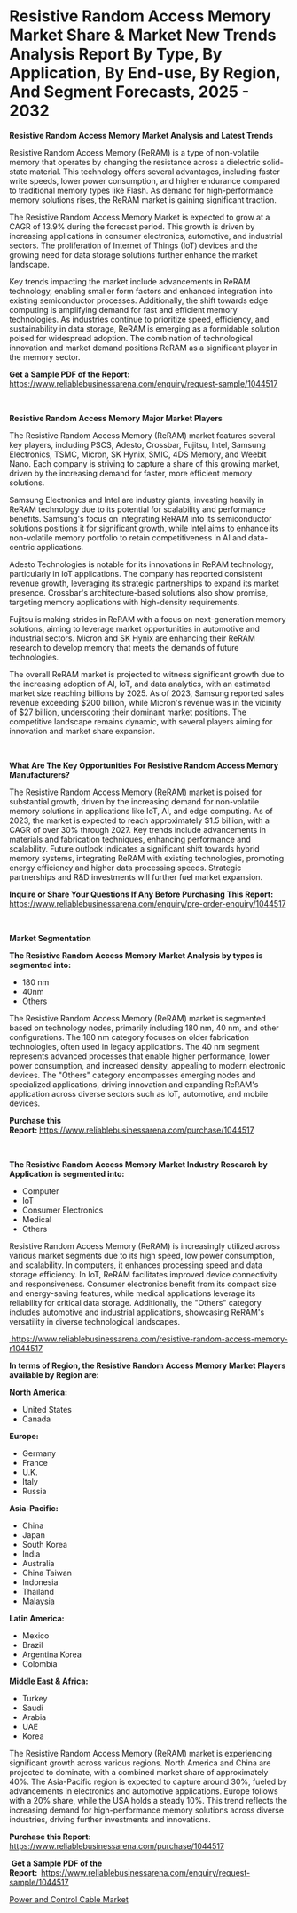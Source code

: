 <p><h1>Resistive Random Access Memory Market Share & Market New Trends Analysis Report By Type, By Application, By End-use, By Region, And Segment Forecasts, 2025 - 2032</h1></p><p><strong>Resistive Random Access Memory Market Analysis and Latest Trends</strong></p>
<p><p>Resistive Random Access Memory (ReRAM) is a type of non-volatile memory that operates by changing the resistance across a dielectric solid-state material. This technology offers several advantages, including faster write speeds, lower power consumption, and higher endurance compared to traditional memory types like Flash. As demand for high-performance memory solutions rises, the ReRAM market is gaining significant traction.</p><p>The Resistive Random Access Memory Market is expected to grow at a CAGR of 13.9% during the forecast period. This growth is driven by increasing applications in consumer electronics, automotive, and industrial sectors. The proliferation of Internet of Things (IoT) devices and the growing need for data storage solutions further enhance the market landscape. </p><p>Key trends impacting the market include advancements in ReRAM technology, enabling smaller form factors and enhanced integration into existing semiconductor processes. Additionally, the shift towards edge computing is amplifying demand for fast and efficient memory technologies. As industries continue to prioritize speed, efficiency, and sustainability in data storage, ReRAM is emerging as a formidable solution poised for widespread adoption. The combination of technological innovation and market demand positions ReRAM as a significant player in the memory sector.</p></p>
<p><strong>Get a Sample PDF of the Report:&nbsp;</strong> <a href="https://www.reliablebusinessarena.com/enquiry/request-sample/1044517?utm_campaign=3042&utm_medium=2&utm_source=Github&utm_content=ia&utm_term=06042025&utm_id=resistive-random-access-memory">https://www.reliablebusinessarena.com/enquiry/request-sample/1044517</a></p>
<p>&nbsp;</p>
<p><strong>Resistive Random Access Memory Major Market Players</strong></p>
<p><p>The Resistive Random Access Memory (ReRAM) market features several key players, including PSCS, Adesto, Crossbar, Fujitsu, Intel, Samsung Electronics, TSMC, Micron, SK Hynix, SMIC, 4DS Memory, and Weebit Nano. Each company is striving to capture a share of this growing market, driven by the increasing demand for faster, more efficient memory solutions.</p><p>Samsung Electronics and Intel are industry giants, investing heavily in ReRAM technology due to its potential for scalability and performance benefits. Samsung's focus on integrating ReRAM into its semiconductor solutions positions it for significant growth, while Intel aims to enhance its non-volatile memory portfolio to retain competitiveness in AI and data-centric applications.</p><p>Adesto Technologies is notable for its innovations in ReRAM technology, particularly in IoT applications. The company has reported consistent revenue growth, leveraging its strategic partnerships to expand its market presence. Crossbar's architecture-based solutions also show promise, targeting memory applications with high-density requirements.</p><p>Fujitsu is making strides in ReRAM with a focus on next-generation memory solutions, aiming to leverage market opportunities in automotive and industrial sectors. Micron and SK Hynix are enhancing their ReRAM research to develop memory that meets the demands of future technologies.</p><p>The overall ReRAM market is projected to witness significant growth due to the increasing adoption of AI, IoT, and data analytics, with an estimated market size reaching billions by 2025. As of 2023, Samsung reported sales revenue exceeding $200 billion, while Micron's revenue was in the vicinity of $27 billion, underscoring their dominant market positions. The competitive landscape remains dynamic, with several players aiming for innovation and market share expansion.</p></p>
<p>&nbsp;</p>
<p><strong>What Are The Key Opportunities For Resistive Random Access Memory Manufacturers?</strong></p>
<p><p>The Resistive Random Access Memory (ReRAM) market is poised for substantial growth, driven by the increasing demand for non-volatile memory solutions in applications like IoT, AI, and edge computing. As of 2023, the market is expected to reach approximately $1.5 billion, with a CAGR of over 30% through 2027. Key trends include advancements in materials and fabrication techniques, enhancing performance and scalability. Future outlook indicates a significant shift towards hybrid memory systems, integrating ReRAM with existing technologies, promoting energy efficiency and higher data processing speeds. Strategic partnerships and R&D investments will further fuel market expansion.</p></p>
<p><strong>Inquire or Share Your Questions If Any Before Purchasing This Report:</strong> <a href="https://www.reliablebusinessarena.com/enquiry/pre-order-enquiry/1044517?utm_campaign=3042&utm_medium=2&utm_source=Github&utm_content=ia&utm_term=06042025&utm_id=resistive-random-access-memory">https://www.reliablebusinessarena.com/enquiry/pre-order-enquiry/1044517</a></p>
<p>&nbsp;</p>
<p><strong>Market Segmentation</strong></p>
<p><strong>The Resistive Random Access Memory Market Analysis by types is segmented into:</strong></p>
<p><ul><li>180 nm</li><li>40nm</li><li>Others</li></ul></p>
<p><p>The Resistive Random Access Memory (ReRAM) market is segmented based on technology nodes, primarily including 180 nm, 40 nm, and other configurations. The 180 nm category focuses on older fabrication technologies, often used in legacy applications. The 40 nm segment represents advanced processes that enable higher performance, lower power consumption, and increased density, appealing to modern electronic devices. The "Others" category encompasses emerging nodes and specialized applications, driving innovation and expanding ReRAM's application across diverse sectors such as IoT, automotive, and mobile devices.</p></p>
<p><strong>Purchase this Report:&nbsp;</strong><a href="https://www.reliablebusinessarena.com/purchase/1044517?utm_campaign=3042&utm_medium=2&utm_source=Github&utm_content=ia&utm_term=06042025&utm_id=resistive-random-access-memory">https://www.reliablebusinessarena.com/purchase/1044517</a></p>
<p>&nbsp;</p>
<p><strong>The Resistive Random Access Memory Market Industry Research by Application is segmented into:</strong></p>
<p><ul><li>Computer</li><li>IoT</li><li>Consumer Electronics</li><li>Medical</li><li>Others</li></ul></p>
<p><p>Resistive Random Access Memory (ReRAM) is increasingly utilized across various market segments due to its high speed, low power consumption, and scalability. In computers, it enhances processing speed and data storage efficiency. In IoT, ReRAM facilitates improved device connectivity and responsiveness. Consumer electronics benefit from its compact size and energy-saving features, while medical applications leverage its reliability for critical data storage. Additionally, the "Others" category includes automotive and industrial applications, showcasing ReRAM's versatility in diverse technological landscapes.</p></p>
<p><a href="https://www.reliablebusinessarena.com/resistive-random-access-memory-r1044517?utm_campaign=3042&utm_medium=2&utm_source=Github&utm_content=ia&utm_term=06042025&utm_id=resistive-random-access-memory">&nbsp;https://www.reliablebusinessarena.com/resistive-random-access-memory-r1044517</a></p>
<p><strong>In terms of Region, the Resistive Random Access Memory Market Players available by Region are:</strong></p>
<p>
    <p> <strong> North America: </strong>
        <ul>
            <li>United States</li>
            <li>Canada</li>
        </ul>
        </p> 
    <p> <strong> Europe: </strong>
        <ul>
            <li>Germany</li>
            <li>France</li>
            <li>U.K.</li>
            <li>Italy</li>
            <li>Russia</li>
        </ul>
        </p> 
    <p> <strong> Asia-Pacific: </strong>
        <ul>
            <li>China</li>
            <li>Japan</li>
            <li>South Korea</li>
            <li>India</li>
            <li>Australia</li>
            <li>China Taiwan</li>
            <li>Indonesia</li>
            <li>Thailand</li>
            <li>Malaysia</li>
        </ul>
        </p> 
    <p> <strong> Latin America: </strong>
        <ul>
            <li>Mexico</li>
            <li>Brazil</li>
            <li>Argentina Korea</li>
            <li>Colombia</li>
        </ul>
        </p> 
    <p> <strong> Middle East & Africa: </strong>
        <ul>
            <li>Turkey</li>
            <li>Saudi</li>
            <li>Arabia</li>
            <li>UAE</li>
            <li>Korea</li>
        </ul>
    </p>
    </p>
<p><p>The Resistive Random Access Memory (ReRAM) market is experiencing significant growth across various regions. North America and China are projected to dominate, with a combined market share of approximately 40%. The Asia-Pacific region is expected to capture around 30%, fueled by advancements in electronics and automotive applications. Europe follows with a 20% share, while the USA holds a steady 10%. This trend reflects the increasing demand for high-performance memory solutions across diverse industries, driving further investments and innovations.</p></p>
<p><strong>Purchase this Report: </strong><a href="https://www.reliablebusinessarena.com/purchase/1044517?utm_campaign=3042&utm_medium=2&utm_source=Github&utm_content=ia&utm_term=06042025&utm_id=resistive-random-access-memory">https://www.reliablebusinessarena.com/purchase/1044517</a></p>
<p>&nbsp;<strong>Get a Sample PDF of the Report:&nbsp;&nbsp;</strong><a href="https://www.reliablebusinessarena.com/enquiry/request-sample/1044517?utm_campaign=3042&utm_medium=2&utm_source=Github&utm_content=ia&utm_term=06042025&utm_id=resistive-random-access-memory">https://www.reliablebusinessarena.com/enquiry/request-sample/1044517</a></p>
<p><strong></strong></p>
<p><p><a href="https://github.com/akermigarib/Market-Research-Report-List-1/blob/main/power-and-control-cable-market.md?utm_campaign=3042&utm_medium=2&utm_source=Github&utm_content=ia&utm_term=06042025&utm_id=resistive-random-access-memory">Power and Control Cable Market</a></p></p>